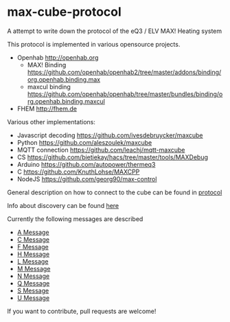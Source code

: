 max-cube-protocol
=================

A attempt to write down the protocol of the eQ3 / ELV MAX! Heating system

This protocol is implemented in various opensource projects.

* Openhab http://openhab.org
	* MAX! Binding https://github.com/openhab/openhab2/tree/master/addons/binding/org.openhab.binding.max
	* maxcul binding https://github.com/openhab/openhab/tree/master/bundles/binding/org.openhab.binding.maxcul
* FHEM http://fhem.de

Various other implementations:
* Javascript decoding https://github.com/ivesdebruycker/maxcube
* Python https://github.com/aleszoulek/maxcube
* MQTT connection https://github.com/leachj/mqtt-maxcube
* CS https://github.com/bietiekay/hacs/tree/master/tools/MAXDebug
* Arduino https://github.com/autopower/thermeq3
* C https://github.com/KnuthLohse/MAXCPP
* NodeJS https://github.com/georg90/max-control


General description on how to connect to the cube can be found in [protocol](protocol.md)

Info about discovery can be found  [here](Cube_Discovery.md)

Currently the following messages are described
* [A Message](A-Message.md)
* [C Message](C-Message.md)
* [F Message](F-Message.md) 
* [H Message](H-Message.md) 
* [L Message](L-Message.md)
* [M Message](M-Message.md)
* [N Message](N-Message.md)
* [Q Message](Q-Message.md)
* [S Message](S-Message.md)
* [U Message](U-Message.md)

If you want to contribute, pull requests are welcome!
